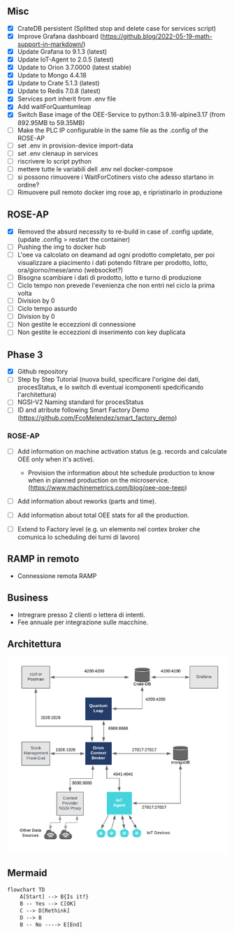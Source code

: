 ## Misc
- [x] CrateDB persistent (Splitted stop and delete case for services script)
- [x] Improve Grafana dashboard (https://github.blog/2022-05-19-math-support-in-markdown/)
- [x] Update Grafana to 9.1.3 (latest)
- [x] Update IoT-Agent to 2.0.5 (latest)
- [x] Update to Orion 3.7.0000 (latest stable)
- [x] Update to Mongo 4.4.18
- [x] Update to Crate 5.1.3 (latest)
- [x] Update to Redis 7.0.8 (latest)
- [x] Services port inherit from .env file
- [x] Add waitForQuantumleap
- [x] Switch Base image of the OEE-Service to python:3.9.16-alpine3.17 (from 892.95MB to 59.35MB)
- [ ] Make the PLC IP configurable in the same file as the .config of the ROSE-AP
- [ ] set .env in provision-device import-data
- [ ] set .env clenaup in services
- [ ] riscrivere lo script python
- [ ] mettere tutte le variabili dell .env nel docker-compsoe
- [ ] si possono rimuovere i WaitForCotiners visto che adesso startano in ordine?
- [ ] Rimuovere pull remoto docker img rose ap, e ripristinarlo in produzione
## ROSE-AP
- [x] Removed the absurd necessity to re-build in case of .config update, (update .config > restart the container)
- [ ] Pushing the img to docker hub
- [ ] L'oee va calcolato on deamand ad ogni prodotto completato, per poi visualizzare a piacimento i dati potendo filtrare per prodotto, lotto, ora/giorno/mese/anno (websocket?)
- [ ] Bisogna scambiare i dati di prodotto, lotto e turno di produzione
- [ ] Ciclo tempo non prevede l'evenienza che non entri nel ciclo la prima volta
- [ ] Division by 0
- [ ] Ciclo tempo assurdo
- [ ] Division by 0
- [ ] Non gestite le eccezzioni di connessione
- [ ] Non gestite le eccezzioni di inserimento con key duplicata

## Phase 3
- [x] Github repository
- [ ] Step by Step Tutorial (nuova build, specificare l'origine dei dati, procesStatus, e lo switch di eventual icomponenti spedcificando l'architettura)
- [ ] NGSI-V2 Naming standard for procesStatus
- [ ] ID and atribute following Smart Factory Demo (https://github.com/FcoMelendez/smart_factory_demo)
### ROSE-AP
- [ ] Add information on machine activation status (e.g. records and calculate OEE only when it's active).
	- Provision the information about hte schedule production to know when in planned production on the microservice. (https://www.machinemetrics.com/blog/oee-ooe-teep)
- [ ] Add information about reworks (parts and time).
- [ ] Add information about total OEE stats for all the production.
- [ ] Extend to Factory level (e.g. un elemento nel contex broker che comunica lo scheduling dei turni di lavoro)


## RAMP in remoto
- Connessione remota RAMP

## Business
- Intregrare presso 2 clienti o lettera di intenti.
- Fee annuale per integrazione sulle macchine.

## Architettura
![Architettura](img/architettura.png)

## Mermaid
```mermaid
flowchart TD
    A[Start] --> B{Is it?}
    B -- Yes --> C[OK]
    C --> D[Rethink]
    D --> B
    B -- No ----> E[End]
```
